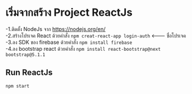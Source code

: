 # เริ่มจากสร้าง Project ReactJs
-1.ติดตั้ง NodeJs จาก https://nodejs.org/en/ </br>
-2.สร้างโปรเจค React ด้วยคำสั่ง `npm creat-react-app login-auth` <--- ชื่อโปรเจค </br>
-3.ลง SDK ของ firebase ด้วยคำสั่ง `npm install firebase ` </br>
-4.ลง bootstrap react ด้วยคำสั่ง `npm install react-bootstrap@next bootstrap@5.1.1 ` </br> 

## Run ReactJs
  `npm start`
  
